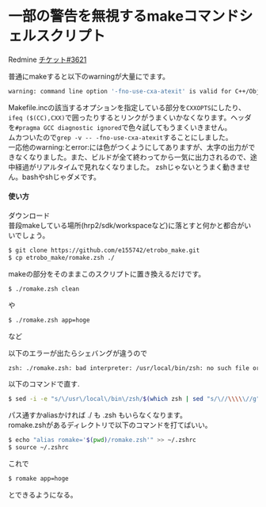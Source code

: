 一部の警告を無視するmakeコマンドシェルスクリプト
====
Redmine [チケット#3621](https://redmine.ie.u-ryukyu.ac.jp/issues/3621)  

普通にmakeすると以下のwarningが大量にでます。

```bash
warning: command line option '-fno-use-cxa-atexit' is valid for C++/ObjC++ but not for C
```

Makefile.incの該当するオプションを指定している部分を``CXXOPTS``にしたり、``ifeq ($(CC),CXX)``で囲ったりするとリンクがうまくいかなくなります。ヘッダを``#pragma GCC diagnostic ignored``で色々試してもうまくいきません。  
ムカついたので```grep -v -- -fno-use-cxa-atexit```することにしました。  
一応他のwarning:とerror:には色がつくようにしてありますが、太字の出力ができなくなりました。また、ビルドが全て終わってから一気に出力されるので、途中経過がリアルタイムで見れなくなりました。
zshじゃないとうまく動きません。bashやshじゃダメです。


#### 使い方
ダウンロード  
普段makeしている場所(hrp2/sdk/workspaceなど)に落とすと何かと都合がいいでしょう。
```bash
$ git clone https://github.com/e155742/etrobo_make.git
$ cp etrobo_make/romake.zsh ./
```


makeの部分をそのままこのスクリプトに置き換えるだけです。
```bash
$ ./romake.zsh clean
```
や
```bash
$ ./romake.zsh app=hoge
```
など  


以下のエラーが出たらシェバングが違うので
```bash
zsh: ./romake.zsh: bad interpreter: /usr/local/bin/zsh: no such file or directory
```
以下のコマンドで直す.
```bash
$ sed -i -e "s/\/usr\/local\/bin\/zsh/$(which zsh | sed "s/\//\\\\\//g")/g" romake.zsh
```


パス通すかaliasかければ ./ も .zsh もいらなくなります。  
romake.zshがあるディレクトリで以下のコマンドを打てばいい。
```bash
$ echo "alias romake='$(pwd)/romake.zsh'" >> ~/.zshrc
$ source ~/.zshrc
```
これで
```bash
$ romake app=hoge
```
とできるようになる。

